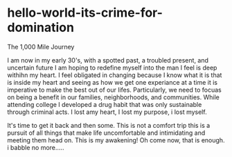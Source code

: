 # hello-world-its-crime-for-domination
The 1,000 Mile Journey

I am now in my early 30's, with a spotted past, a troubled present, and uncertain future I am hoping to redefine myself into the man I feel is deep withihn my heart. I feel obligated in changing because I know what it is that is inside my heart and seeing as how we get one experiance at a time it is imperative to make the best out of our lifes. Particularly, we need to focuas on being a benefit in our families, neighborhoods, and communities. While attending college I developed a drug habit that was only sustainable through criminal acts. I lost amy heart, I lost my purpose, i lost myself. 

It's time to get it back and then some. This is not a comfort trip this is a pursuit of all things that make life uncomfortable and intimidating and meeting them head on. This is my awakening! Oh come now, that is enough. i babble  no more.....
